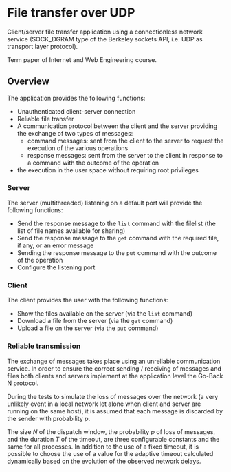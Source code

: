 # File transfer over UDP

Client/server file transfer application using a connectionless network service 
(SOCK_DGRAM type of the Berkeley sockets API, i.e. UDP as transport layer protocol).

Term paper of Internet and Web Engineering course.

## Overview

The application provides the following functions:
- Unauthenticated client-server connection
- Reliable file transfer
- A communication protocol between the client and the server providing the 
  exchange of two types of messages:
  - command messages: sent from the client to the server to request 
    the execution of the various operations
  - response messages: sent from the server to the client in response to a 
    command with the outcome of the operation
- the execution in the user space without requiring root privileges

### Server

The server (multithreaded) listening on a default port will provide the 
following functions:
- Send the response message to the `list` command with the filelist
  (the list of file names available for sharing)
- Send the response message to the `get` command with the required 
  file, if any, or an error message
- Sending the response message to the `put` command with the outcome of the
  operation
- Configure the listening port

### Client

The client provides the user with the following functions:
- Show the files available on the server (via the `list` command)
- Download a file from the server (via the `get` command)
- Upload a file on the server (via the `put` command)

### Reliable transmission

The exchange of messages takes place using an unreliable communication service.
In order to ensure the correct sending / receiving of messages and files both 
clients and servers implement at the application level the Go-Back N protocol.

During the tests to simulate the loss of messages over the network (a very 
unlikely event in a local network let alone when client and server are running 
on the same host), it is assumed that each message is discarded by the sender 
with probability *p*.

The size *N* of the dispatch window, the probability *p* of loss of messages,
and the duration *T* of the timeout, are three configurable constants and the 
same for all processes. In addition to the use of a fixed timeout, it is 
possible to choose the use of a value for the adaptive timeout calculated 
dynamically based on the evolution of the observed network delays.
